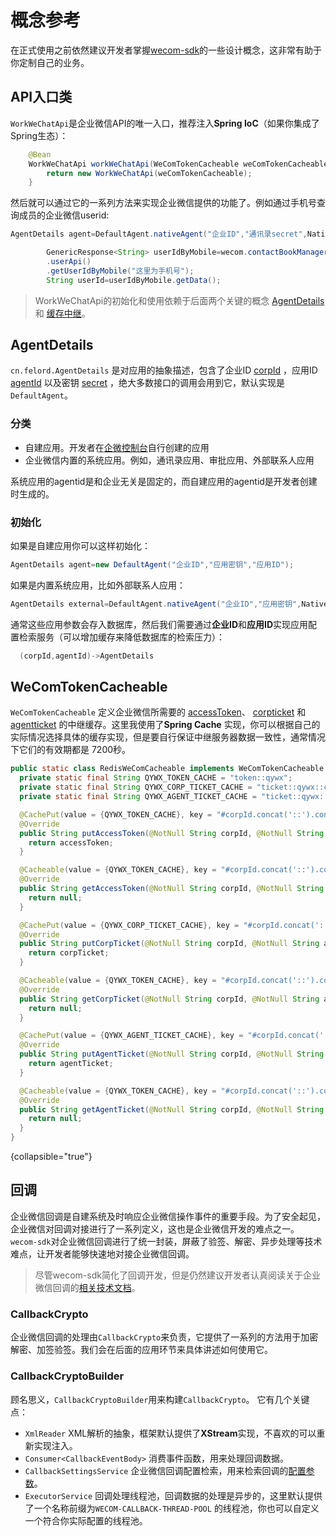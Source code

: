 # 概念参考

在正式使用之前依然建议开发者掌握[wecom-sdk](https://gitee.com/felord/wecom-sdk)的一些设计概念，这非常有助于你定制自己的业务。

## API入口类

`WorkWeChatApi`是企业微信API的唯一入口，推荐注入**Spring IoC**（如果你集成了Spring生态）：

```Java
    @Bean
    WorkWeChatApi workWeChatApi(WeComTokenCacheable weComTokenCacheable) {
        return new WorkWeChatApi(weComTokenCacheable);
    }
```

然后就可以通过它的一系列方法来实现企业微信提供的功能了。例如通过手机号查询成员的企业微信userid:

```java
AgentDetails agent=DefaultAgent.nativeAgent("企业ID","通讯录secret",NativeAgent.CONTACT);

        GenericResponse<String> userIdByMobile=wecom.contactBookManager(agent)
        .userApi()
        .getUserIdByMobile("这里为手机号");
        String userId=userIdByMobile.getData();

```

> WorkWeChatApi的初始化和使用依赖于后面两个关键的概念 [AgentDetails](#agentdetails) 和 [缓存中继](#wecomtokencacheable)。

## AgentDetails

`cn.felord.AgentDetails`
是对应用的抽象描述，包含了企业ID [corpId](https://developer.work.weixin.qq.com/document/path/90665#corpid)
，应用ID [agentId](https://developer.work.weixin.qq.com/document/path/90665#agentid)
以及密钥 [secret](https://developer.work.weixin.qq.com/document/path/90665#secret)
，绝大多数接口的调用会用到它，默认实现是`DefaultAgent`。

### 分类

- 自建应用。开发者在[企微控制台](https://work.weixin.qq.com/wework_admin/loginpage_wx)自行创建的应用
- 企业微信内置的系统应用。例如，通讯录应用、审批应用、外部联系人应用

<note>系统应用的agentid是和企业无关是固定的，而自建应用的agentid是开发者创建时生成的。</note>

### 初始化

如果是自建应用你可以这样初始化：

```java
AgentDetails agent=new DefaultAgent("企业ID","应用密钥","应用ID");
```

如果是内置系统应用，比如外部联系人应用：

```java
AgentDetails external=DefaultAgent.nativeAgent("企业ID","应用密钥",NativeAgent.EXTERNAL);
```

通常这些应用参数会存入数据库，然后我们需要通过**企业ID**和**应用ID**实现应用配置检索服务（可以增加缓存来降低数据库的检索压力）：

``` Kotlin
  (corpId,agentId)->AgentDetails
```

## WeComTokenCacheable

`WeComTokenCacheable`
定义企业微信所需要的 [accessToken](https://developer.work.weixin.qq.com/document/path/91039)、 [corpticket](https://developer.work.weixin.qq.com/document/path/90506#%E8%8E%B7%E5%8F%96%E4%BC%81%E4%B8%9A%E7%9A%84jsapi-ticket)
和 [agentticket](https://developer.work.weixin.qq.com/document/path/90506#%E8%8E%B7%E5%8F%96%E5%BA%94%E7%94%A8%E7%9A%84jsapi-ticket)
的中继缓存。这里我使用了**Spring
Cache**
实现，你可以根据自己的实际情况选择具体的缓存实现，但是要自行保证中继服务器数据一致性，通常情况下它们的有效期都是<shortcut>
7200</shortcut>秒。

```java
public static class RedisWeComCacheable implements WeComTokenCacheable {
  private static final String QYWX_TOKEN_CACHE = "token::qywx";
  private static final String QYWX_CORP_TICKET_CACHE = "ticket::qywx::corp";
  private static final String QYWX_AGENT_TICKET_CACHE = "ticket::qywx::agent";

  @CachePut(value = {QYWX_TOKEN_CACHE}, key = "#corpId.concat('::').concat(#agentId)")
  @Override
  public String putAccessToken(@NotNull String corpId, @NotNull String agentId, @NotNull String accessToken) {
    return accessToken;
  }

  @Cacheable(value = {QYWX_TOKEN_CACHE}, key = "#corpId.concat('::').concat(#agentId)")
  @Override
  public String getAccessToken(@NotNull String corpId, @NotNull String agentId) {
    return null;
  }

  @CachePut(value = {QYWX_CORP_TICKET_CACHE}, key = "#corpId.concat('::').concat(#agentId)")
  @Override
  public String putCorpTicket(@NotNull String corpId, @NotNull String agentId, @NotNull String corpTicket) {
    return corpTicket;
  }

  @Cacheable(value = {QYWX_TOKEN_CACHE}, key = "#corpId.concat('::').concat(#agentId)")
  @Override
  public String getCorpTicket(@NotNull String corpId, @NotNull String agentId) {
    return null;
  }

  @CachePut(value = {QYWX_AGENT_TICKET_CACHE}, key = "#corpId.concat('::').concat(#agentId)")
  @Override
  public String putAgentTicket(@NotNull String corpId, @NotNull String agentId, @NotNull String agentTicket) {
    return agentTicket;
  }

  @Cacheable(value = {QYWX_TOKEN_CACHE}, key = "#corpId.concat('::').concat(#agentId)")
  @Override
  public String getAgentTicket(@NotNull String corpId, @NotNull String agentId) {
    return null;
  }
}
```

{collapsible="true"}

## 回调

企业微信回调是自建系统及时响应企业微信操作事件的重要手段。为了安全起见，企业微信对回调对接进行了一系列定义，这也是企业微信开发的难点之一。`wecom-sdk`对企业微信回调进行了统一封装，屏蔽了验签、解密、异步处理等技术难点，让开发者能够快速地对接企业微信回调。
> 尽管wecom-sdk简化了回调开发，但是仍然建议开发者认真阅读关于企业微信回调的[相关技术文档](https://developer.work.weixin.qq.com/document/path/90930)。 

### CallbackCrypto
企业微信回调的处理由`CallbackCrypto`来负责，它提供了一系列的方法用于加密解密、加签验签。我们会在后面的应用环节来具体讲述如何使用它。

### CallbackCryptoBuilder
顾名思义，`CallbackCryptoBuilder`用来构建`CallbackCrypto`。 它有几个关键点：

- `XmlReader` XML解析的抽象，框架默认提供了**XStream**实现，不喜欢的可以重新实现注入。
- `Consumer<CallbackEventBody>` 消费事件函数，用来处理回调数据。
- `CallbackSettingsService` 企业微信回调配置检索，用来检索回调的[配置参数](https://developer.work.weixin.qq.com/document/path/90930#2-%E5%9B%9E%E8%B0%83%E6%9C%8D%E5%8A%A1%E9%9C%80%E8%A6%81%E5%93%AA%E4%BA%9B%E9%85%8D%E7%BD%AE)。
- `ExecutorService` 回调处理线程池，回调数据的处理是异步的，这里默认提供了一个名称前缀为`WECOM-CALLBACK-THREAD-POOL`
  的线程池，你也可以自定义一个符合你实际配置的线程池。